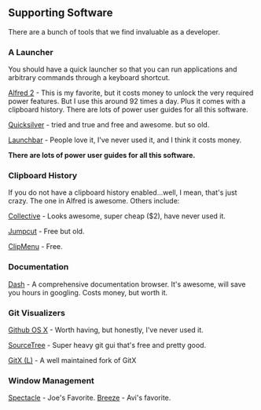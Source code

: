 ## Supporting Software

There are a bunch of tools that we find invaluable as a developer.

### A Launcher

You should have a quick launcher so that you can run applications and arbitrary commands through a keyboard shortcut.

[Alfred 2](http://www.alfredapp.com/) - This is my favorite, but it costs money to unlock the very required power features. But I use this around 92 times a day. Plus it comes with a clipboard history. There are lots of power user guides for all this software.

[Quicksilver](http://qsapp.com/) - tried and true and free and awesome. but so old.

[Launchbar](http://www.obdev.at/products/launchbar/index.html) - People love it, I've never used it, and I think it costs money.

**There are lots of power user guides for all this software.**

### Clipboard History

If you do not have a clipboard history enabled...well, I mean, that's just crazy. The one in Alfred is awesome. Others include:

[Collective](http://www.generation-loss.com/) - Looks awesome, super cheap ($2), have never used it.

[Jumpcut](http://jumpcut.sourceforge.net/) - Free but old.

[ClipMenu](http://www.clipmenu.com/) - Free.


### Documentation

[Dash](http://kapeli.com/dash) - A comprehensive documentation browser. It's awesome, will save you hours in googling. Costs money, but worth it.

### Git Visualizers

[Github OS X](http://mac.github.com/) - Worth having, but honestly, I've never used it.

[SourceTree](http://www.sourcetreeapp.com/) - Super heavy git gui that's free and pretty good.

[GitX (L)](http://gitx.laullon.com/) - A well maintained fork of GitX

### Window Management

[Spectacle](http://spectacleapp.com/) - Joe's Favorite.
[Breeze](http://www.autumnapps.com/breeze/) - Avi's favorite.
